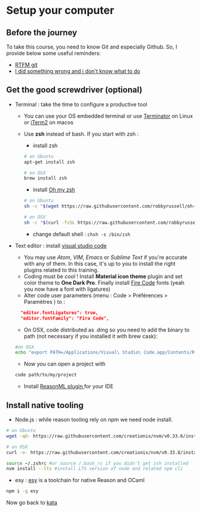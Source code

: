 # Setup your computer

## Before the journey

To take this course, you need to know Git and especially Github. So, I
provide below some useful reminders:

- [RTFM git](https://git-scm.com/docs)
- [I did something wrong and i don't know what to do](http://ohshitgit.com/)

## Get the good screwdriver (optional)

- Terminal : take the time to configure a productive tool

  - You can use your OS embedded terminal or use [Terminator](https://gnometerminator.blogspot.com/p/introduction.html) on Linux or [iTerm2](https://iterm2.com/) on macos
  - Use **zsh** instead of bash. If you start with zsh :

    - install zsh

    ```zsh
    # on Ubuntu
    apt-get install zsh

    # on OSX
    brew install zsh
    ```

    - install [Oh my zsh ](https://github.com/robbyrussell/oh-my-zsh)

    ```zsh
    # on Ubuntu
    sh -c "$(wget https://raw.githubusercontent.com/robbyrussell/oh-my-zsh/master/tools/install.sh -O -)"

    # on OSX
    sh -c "$(curl -fsSL https://raw.githubusercontent.com/robbyrussell/oh-my-zsh/master/tools/install.sh)"
    ```

    - change default shell : `chsh -s /bin/zsh`

- Text editor : install [visual studio code](https://code.visualstudio.com/Download)

  - You may use _Atom_, _VIM_, _Emacs_ or _Sublime Text_ if you're accurate with
    any of them. In this case, it's up to you to install the right plugins
    related to this training.
  - Coding must be _cool_ ! Install **Material icon theme** plugin and set color
    theme to **One Dark Pro**. Finally install [Fire Code](https://github.com/tonsky/FiraCode) fonts (yeah you now have a
    font with ligatures)
  - Alter code user parameters (menu : Code > Préférences > Paramètres ) to :

  ```json
    "editor.fontLigatures": true,
    "editor.fontFamily": "Fira Code",
  ```

  - On OSX, code distributed as .dmg so you need to add the binary to path (not necessary if you installed it with brew cask):

  ```zsh
  #on OSX
  echo "export PATH=/Applications/Visual\ Studio\ Code.app/Contents/Resources/app/bin:\$PATH" >> ~/.zshrc
  ```

  - Now you can open a project with

  ```zsh
  code path/to/my/project
  ```

  - Install [ReasonML plugin ](https://reasonml.github.io/docs/en/editor-plugins.html#native-project-development-community-supported) for your IDE

## Install native tooling

- Node.js : while reason tooling rely on npm we need node install.

```zsh
# on Ubuntu
wget -qO- https://raw.githubusercontent.com/creationix/nvm/v0.33.6/install.sh | bash

# on OSX
curl -o- https://raw.githubusercontent.com/creationix/nvm/v0.33.8/install.sh | bash

source ~/.zshrc #or source /.bash_rc if you didn't get zsh installed
nvm install --lts #install LTS version of node and related npm cli
```

- esy : [esy](https://esy.sh/en/) is a toolchain for native Reason and OCaml

```zsh
npm i -g esy
```

Now go back to [kata](./kata.md)
